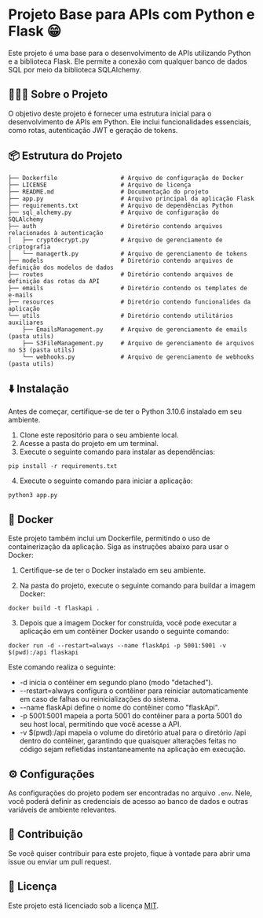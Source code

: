 # Projeto Base para APIs com Python e Flask 😁

Este projeto é uma base para o desenvolvimento de APIs utilizando Python e a biblioteca Flask. Ele permite a conexão com qualquer banco de dados SQL por meio da biblioteca SQLAlchemy.

## 👨🏻‍💻 Sobre o Projeto

O objetivo deste projeto é fornecer uma estrutura inicial para o desenvolvimento de APIs em Python. Ele inclui funcionalidades essenciais, como rotas, autenticação JWT e geração de tokens.

## 📦 Estrutura do Projeto

```
├── Dockerfile                  # Arquivo de configuração do Docker
├── LICENSE                     # Arquivo de licença
├── README.md                   # Documentação do projeto
├── app.py                      # Arquivo principal da aplicação Flask
├── requirements.txt            # Arquivo de dependências Python
├── sql_alchemy.py              # Arquivo de configuração do SQLAlchemy
├── auth                        # Diretório contendo arquivos relacionados à autenticação
│   ├── cryptdecrypt.py         # Arquivo de gerenciamento de criptografia
│   └── managertk.py            # Arquivo de gerenciamento de tokens
├── models                      # Diretório contendo arquivos de definição dos modelos de dados
├── routes                      # Diretório contendo arquivos de definição das rotas da API
├── emails                      # Diretório contendo os templates de e-mails
├── resources                   # Diretório contendo funcionalides da aplicação
└── utils                       # Diretório contendo utilitários auxiliares
    ├── EmailsManagement.py     # Arquivo de gerenciamento de emails (pasta utils)
    ├── S3FileManagement.py     # Arquivo de gerenciamento de arquivos no S3 (pasta utils)
    └── webhooks.py             # Arquivo de gerenciamento de webhooks (pasta utils)
```

## ⬇️ Instalação

Antes de começar, certifique-se de ter o Python 3.10.6 instalado em seu ambiente.

1. Clone este repositório para o seu ambiente local.
2. Acesse a pasta do projeto em um terminal.
3. Execute o seguinte comando para instalar as dependências:
```
pip install -r requirements.txt
```

4. Execute o seguinte comando para iniciar a aplicação:
```
python3 app.py
```

## 🐳 Docker
Este projeto também inclui um Dockerfile, permitindo o uso de containerização da aplicação. Siga as instruções abaixo para usar o Docker:

1. Certifique-se de ter o Docker instalado em seu ambiente.

2. Na pasta do projeto, execute o seguinte comando para buildar a imagem Docker:
```
docker build -t flaskapi .
```

3. Depois que a imagem Docker for construída, você pode executar a aplicação em um contêiner Docker usando o seguinte comando:
```
docker run -d --restart=always --name flaskApi -p 5001:5001 -v $(pwd):/api flaskapi

```

Este comando realiza o seguinte:

* -d inicia o contêiner em segundo plano (modo "detached").
* --restart=always configura o contêiner para reiniciar automaticamente em caso de falhas ou reinicializações do sistema.
* --name flaskApi define o nome do contêiner como "flaskApi".
* -p 5001:5001 mapeia a porta 5001 do contêiner para a porta 5001 do seu host local, permitindo que você acesse a API.
* -v $(pwd):/api mapeia o volume do diretório atual para o diretório /api dentro do contêiner, garantindo que quaisquer alterações feitas no código sejam refletidas instantaneamente na aplicação em execução.



## ⚙️ Configurações

As configurações do projeto podem ser encontradas no arquivo `.env`. Nele, você poderá definir as credenciais de acesso ao banco de dados e outras variáveis de ambiente relevantes.

## 🙏  Contribuição

Se você quiser contribuir para este projeto, fique à vontade para abrir uma issue ou enviar um pull request.

## 📄 Licença

Este projeto está licenciado sob a licença [MIT](LICENSE).